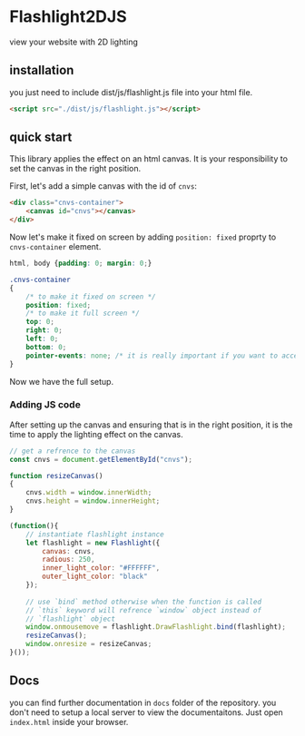 # Flashlight2DJS
view your website with 2D lighting

## installation
you just need to include dist/js/flashlight.js file into your html file.
```html
<script src="./dist/js/flashlight.js"></script>
```

## quick start
This library applies the effect on an html canvas. It is your responsibility to set
the canvas in the right position.

First, let's add a simple canvas with the id of `cnvs`:
```html
<div class="cnvs-container">
    <canvas id="cnvs"></canvas>
</div>
```

Now let's make it fixed on screen by adding `position: fixed` proprty to `cnvs-container` element.
```css
html, body {padding: 0; margin: 0;}

.cnvs-container
{
    /* to make it fixed on screen */
    position: fixed;
    /* to make it full screen */
    top: 0;
    right: 0;
    left: 0;
    bottom: 0;
    pointer-events: none; /* it is really important if you want to access the elements under the canvas */
}
```

Now we have the full setup.

### Adding JS code

After setting up the canvas and ensuring that is in the right position, it is the time to apply the
lighting effect on the canvas.

```javascript
// get a refrence to the canvas
const cnvs = document.getElementById("cnvs");

function resizeCanvas()
{
    cnvs.width = window.innerWidth;
    cnvs.height = window.innerHeight;
}

(function(){ 
    // instantiate flashlight instance
    let flashlight = new Flashlight({
        canvas: cnvs,
        radious: 250,
        inner_light_color: "#FFFFFF",
        outer_light_color: "black"
    });
    
    // use `bind` method otherwise when the function is called
    // `this` keyword will refrence `window` object instead of
    // `flashlight` object
    window.onmousemove = flashlight.DrawFlashlight.bind(flashlight);
    resizeCanvas();
    window.onresize = resizeCanvas;
}());
```

## Docs

you can find further documentation in `docs` folder of the repository. you don't need to 
setup a local server to view the documentaitons. Just open `index.html` inside your browser.
